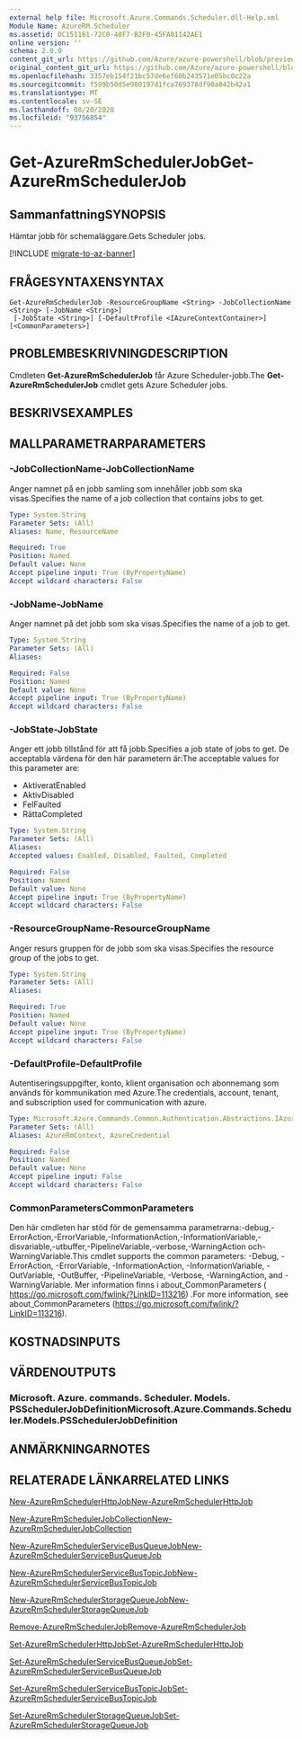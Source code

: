 ```yaml
---
external help file: Microsoft.Azure.Commands.Scheduler.dll-Help.xml
Module Name: AzureRM.Scheduler
ms.assetid: DC151161-72C0-40F7-B2F0-45FA01142AE1
online version: ''
schema: 2.0.0
content_git_url: https://github.com/Azure/azure-powershell/blob/preview/src/ResourceManager/Scheduler/Commands.Scheduler/help/Get-AzureRmSchedulerJob.md
original_content_git_url: https://github.com/Azure/azure-powershell/blob/preview/src/ResourceManager/Scheduler/Commands.Scheduler/help/Get-AzureRmSchedulerJob.md
ms.openlocfilehash: 3357eb154f21bc57de6ef60b243571e05bc0c22a
ms.sourcegitcommit: f599b50d5e980197d1fca769378df90a842b42a1
ms.translationtype: MT
ms.contentlocale: sv-SE
ms.lasthandoff: 08/20/2020
ms.locfileid: "93756854"
---
```

# <span data-ttu-id="17c5e-101">Get-AzureRmSchedulerJob</span><span class="sxs-lookup"><span data-stu-id="17c5e-101">Get-AzureRmSchedulerJob</span></span>

## <span data-ttu-id="17c5e-102">Sammanfattning</span><span class="sxs-lookup"><span data-stu-id="17c5e-102">SYNOPSIS</span></span>
<span data-ttu-id="17c5e-103">Hämtar jobb för schemaläggare.</span><span class="sxs-lookup"><span data-stu-id="17c5e-103">Gets Scheduler jobs.</span></span>

[!INCLUDE [migrate-to-az-banner](../../includes/migrate-to-az-banner.md)]

## <span data-ttu-id="17c5e-104">FRÅGESYNTAXEN</span><span class="sxs-lookup"><span data-stu-id="17c5e-104">SYNTAX</span></span>

```
Get-AzureRmSchedulerJob -ResourceGroupName <String> -JobCollectionName <String> [-JobName <String>]
 [-JobState <String>] [-DefaultProfile <IAzureContextContainer>] [<CommonParameters>]
```

## <span data-ttu-id="17c5e-105">PROBLEMBESKRIVNING</span><span class="sxs-lookup"><span data-stu-id="17c5e-105">DESCRIPTION</span></span>
<span data-ttu-id="17c5e-106">Cmdleten **Get-AzureRmSchedulerJob** får Azure Scheduler-jobb.</span><span class="sxs-lookup"><span data-stu-id="17c5e-106">The **Get-AzureRmSchedulerJob** cmdlet gets Azure Scheduler jobs.</span></span>

## <span data-ttu-id="17c5e-107">BESKRIVS</span><span class="sxs-lookup"><span data-stu-id="17c5e-107">EXAMPLES</span></span>

## <span data-ttu-id="17c5e-108">MALLPARAMETRAR</span><span class="sxs-lookup"><span data-stu-id="17c5e-108">PARAMETERS</span></span>

### <span data-ttu-id="17c5e-109">-JobCollectionName</span><span class="sxs-lookup"><span data-stu-id="17c5e-109">-JobCollectionName</span></span>
<span data-ttu-id="17c5e-110">Anger namnet på en jobb samling som innehåller jobb som ska visas.</span><span class="sxs-lookup"><span data-stu-id="17c5e-110">Specifies the name of a job collection that contains jobs to get.</span></span>

```yaml
Type: System.String
Parameter Sets: (All)
Aliases: Name, ResourceName

Required: True
Position: Named
Default value: None
Accept pipeline input: True (ByPropertyName)
Accept wildcard characters: False
```

### <span data-ttu-id="17c5e-111">-JobName</span><span class="sxs-lookup"><span data-stu-id="17c5e-111">-JobName</span></span>
<span data-ttu-id="17c5e-112">Anger namnet på det jobb som ska visas.</span><span class="sxs-lookup"><span data-stu-id="17c5e-112">Specifies the name of a job to get.</span></span>

```yaml
Type: System.String
Parameter Sets: (All)
Aliases: 

Required: False
Position: Named
Default value: None
Accept pipeline input: True (ByPropertyName)
Accept wildcard characters: False
```

### <span data-ttu-id="17c5e-113">-JobState</span><span class="sxs-lookup"><span data-stu-id="17c5e-113">-JobState</span></span>
<span data-ttu-id="17c5e-114">Anger ett jobb tillstånd för att få jobb.</span><span class="sxs-lookup"><span data-stu-id="17c5e-114">Specifies a job state of jobs to get.</span></span>
<span data-ttu-id="17c5e-115">De acceptabla värdena för den här parametern är:</span><span class="sxs-lookup"><span data-stu-id="17c5e-115">The acceptable values for this parameter are:</span></span>

- <span data-ttu-id="17c5e-116">Aktiverat</span><span class="sxs-lookup"><span data-stu-id="17c5e-116">Enabled</span></span> 
- <span data-ttu-id="17c5e-117">Aktiv</span><span class="sxs-lookup"><span data-stu-id="17c5e-117">Disabled</span></span> 
- <span data-ttu-id="17c5e-118">Fel</span><span class="sxs-lookup"><span data-stu-id="17c5e-118">Faulted</span></span> 
- <span data-ttu-id="17c5e-119">Rätta</span><span class="sxs-lookup"><span data-stu-id="17c5e-119">Completed</span></span>

```yaml
Type: System.String
Parameter Sets: (All)
Aliases: 
Accepted values: Enabled, Disabled, Faulted, Completed

Required: False
Position: Named
Default value: None
Accept pipeline input: True (ByPropertyName)
Accept wildcard characters: False
```

### <span data-ttu-id="17c5e-120">-ResourceGroupName</span><span class="sxs-lookup"><span data-stu-id="17c5e-120">-ResourceGroupName</span></span>
<span data-ttu-id="17c5e-121">Anger resurs gruppen för de jobb som ska visas.</span><span class="sxs-lookup"><span data-stu-id="17c5e-121">Specifies the resource group of the jobs to get.</span></span>

```yaml
Type: System.String
Parameter Sets: (All)
Aliases: 

Required: True
Position: Named
Default value: None
Accept pipeline input: True (ByPropertyName)
Accept wildcard characters: False
```

### <span data-ttu-id="17c5e-122">-DefaultProfile</span><span class="sxs-lookup"><span data-stu-id="17c5e-122">-DefaultProfile</span></span>
<span data-ttu-id="17c5e-123">Autentiseringsuppgifter, konto, klient organisation och abonnemang som används för kommunikation med Azure.</span><span class="sxs-lookup"><span data-stu-id="17c5e-123">The credentials, account, tenant, and subscription used for communication with azure.</span></span>

```yaml
Type: Microsoft.Azure.Commands.Common.Authentication.Abstractions.IAzureContextContainer
Parameter Sets: (All)
Aliases: AzureRmContext, AzureCredential

Required: False
Position: Named
Default value: None
Accept pipeline input: False
Accept wildcard characters: False
```

### <span data-ttu-id="17c5e-124">CommonParameters</span><span class="sxs-lookup"><span data-stu-id="17c5e-124">CommonParameters</span></span>
<span data-ttu-id="17c5e-125">Den här cmdleten har stöd för de gemensamma parametrarna:-debug,-ErrorAction,-ErrorVariable,-InformationAction,-InformationVariable,-disvariable,-utbuffer,-PipelineVariable,-verbose,-WarningAction och-WarningVariable.</span><span class="sxs-lookup"><span data-stu-id="17c5e-125">This cmdlet supports the common parameters: -Debug, -ErrorAction, -ErrorVariable, -InformationAction, -InformationVariable, -OutVariable, -OutBuffer, -PipelineVariable, -Verbose, -WarningAction, and -WarningVariable.</span></span> <span data-ttu-id="17c5e-126">Mer information finns i about_CommonParameters ( https://go.microsoft.com/fwlink/?LinkID=113216) .</span><span class="sxs-lookup"><span data-stu-id="17c5e-126">For more information, see about_CommonParameters (https://go.microsoft.com/fwlink/?LinkID=113216).</span></span>

## <span data-ttu-id="17c5e-127">KOSTNADS</span><span class="sxs-lookup"><span data-stu-id="17c5e-127">INPUTS</span></span>

## <span data-ttu-id="17c5e-128">VÄRDEN</span><span class="sxs-lookup"><span data-stu-id="17c5e-128">OUTPUTS</span></span>

### <span data-ttu-id="17c5e-129">Microsoft. Azure. commands. Scheduler. Models. PSSchedulerJobDefinition</span><span class="sxs-lookup"><span data-stu-id="17c5e-129">Microsoft.Azure.Commands.Scheduler.Models.PSSchedulerJobDefinition</span></span>

## <span data-ttu-id="17c5e-130">ANMÄRKNINGAR</span><span class="sxs-lookup"><span data-stu-id="17c5e-130">NOTES</span></span>

## <span data-ttu-id="17c5e-131">RELATERADE LÄNKAR</span><span class="sxs-lookup"><span data-stu-id="17c5e-131">RELATED LINKS</span></span>

[<span data-ttu-id="17c5e-132">New-AzureRmSchedulerHttpJob</span><span class="sxs-lookup"><span data-stu-id="17c5e-132">New-AzureRmSchedulerHttpJob</span></span>](./New-AzureRmSchedulerHttpJob.md)

[<span data-ttu-id="17c5e-133">New-AzureRmSchedulerJobCollection</span><span class="sxs-lookup"><span data-stu-id="17c5e-133">New-AzureRmSchedulerJobCollection</span></span>](./New-AzureRmSchedulerJobCollection.md)

[<span data-ttu-id="17c5e-134">New-AzureRmSchedulerServiceBusQueueJob</span><span class="sxs-lookup"><span data-stu-id="17c5e-134">New-AzureRmSchedulerServiceBusQueueJob</span></span>](./New-AzureRmSchedulerServiceBusQueueJob.md)

[<span data-ttu-id="17c5e-135">New-AzureRmSchedulerServiceBusTopicJob</span><span class="sxs-lookup"><span data-stu-id="17c5e-135">New-AzureRmSchedulerServiceBusTopicJob</span></span>](./New-AzureRmSchedulerServiceBusTopicJob.md)

[<span data-ttu-id="17c5e-136">New-AzureRmSchedulerStorageQueueJob</span><span class="sxs-lookup"><span data-stu-id="17c5e-136">New-AzureRmSchedulerStorageQueueJob</span></span>](./New-AzureRmSchedulerStorageQueueJob.md)

[<span data-ttu-id="17c5e-137">Remove-AzureRmSchedulerJob</span><span class="sxs-lookup"><span data-stu-id="17c5e-137">Remove-AzureRmSchedulerJob</span></span>](./Remove-AzureRmSchedulerJob.md)

[<span data-ttu-id="17c5e-138">Set-AzureRmSchedulerHttpJob</span><span class="sxs-lookup"><span data-stu-id="17c5e-138">Set-AzureRmSchedulerHttpJob</span></span>](./Set-AzureRmSchedulerHttpJob.md)

[<span data-ttu-id="17c5e-139">Set-AzureRmSchedulerServiceBusQueueJob</span><span class="sxs-lookup"><span data-stu-id="17c5e-139">Set-AzureRmSchedulerServiceBusQueueJob</span></span>](./Set-AzureRmSchedulerServiceBusQueueJob.md)

[<span data-ttu-id="17c5e-140">Set-AzureRmSchedulerServiceBusTopicJob</span><span class="sxs-lookup"><span data-stu-id="17c5e-140">Set-AzureRmSchedulerServiceBusTopicJob</span></span>](./Set-AzureRmSchedulerServiceBusTopicJob.md)

[<span data-ttu-id="17c5e-141">Set-AzureRmSchedulerStorageQueueJob</span><span class="sxs-lookup"><span data-stu-id="17c5e-141">Set-AzureRmSchedulerStorageQueueJob</span></span>](./Set-AzureRmSchedulerStorageQueueJob.md)


